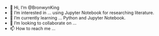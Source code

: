 - 👋 Hi, I’m @BronwynKing
- 👀 I’m interested in ... using Jupyter Notebook for researching literature.
- 🌱 I’m currently learning ... Python and Jupyter Notebook.
- 💞️ I’m looking to collaborate on ... 
- 📫 How to reach me ...

<!---
BronwynKing/BronwynKing is a ✨ special ✨ repository because its `README.md` (this file) appears on your GitHub profile.
You can click the Preview link to take a look at your changes.
--->
